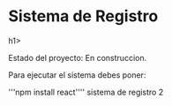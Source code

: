 <h1> Sistema de Registro</h1>h1>

Estado del proyecto: En construccion.

Para ejecutar el sistema debes poner:

'''npm install react''''
sistema de registro 2